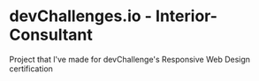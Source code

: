 # devChallenges.io - Interior-Consultant
Project that l've made for devChallenge's Responsive Web Design certification
<a href="https://emanet.github.io/devChallenges.io-Interior-Consultant/">
  <img
    src="https://user-images.githubusercontent.com/44415149/132668013-1d116ddf-7528-413a-b36b-c4ee4822170c.png"
    alt=""
  />
</a>
